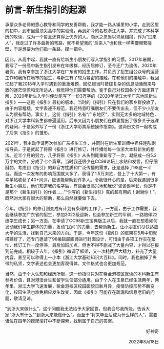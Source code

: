 # 前言-新生指引的起源

承蒙众多老师的悉心教导和同学的友善帮助，我才能一路从镇里的小学，走到区里的初中，到市里最顶尖高中的实验班，再到如今的名校浙江大学，并完成了本科学历的攻读，成为一个暂且还算得上优秀的人。滴水之恩当以涌泉相报，作为“过来人”，我走过了许多曲折的弯路，就不希望我的“后来人”也和我一样需要频繁碰壁，于是想要为他们指一条路，撑一把伞。

因此，从高中起，我就一直有给新生小朋友们写入学指引的习惯。2017年暑期，我写了一份高中新生指引发布在年级群，经历届修订，至今还广为流传。2020年暑假，我有幸参加了浙江大学在广东省的招生工作，并负责了招生组公众号的运营工作和我所在地市的招生，与新生有了较为紧密的接触。在和他们的接触中，我回忆起了我2018年入学时遇到的重重难题，回忆起当时错综复杂的信息汹涌而来导致的迷茫惊慌和无所适从，我觉得他们需要帮助。鉴于自己对校园各个方面还算了解，2020年新生入学时便动笔写了一份3万字的《2020年浙江大学广东地区新生指引》——这是《指引》最初的版本。当时的《指引》只在我们的家乡群投放了，由于内容粗糙，文字表述不规范，我还特意叮嘱朋友们不要传出去，但不少小朋友认为很有帮助。事实上，这份《指引》名有“广东地区”，实则无太多的地域特色，对浙江大学本科新生都普遍适用。后来又因为小朋友们在群里提出了很多关于选课的疑问，于是另外写了一份《浙江大学彩票系统操作指南》。这两份文件一起构成了后来《指引》的雏形。

2021年，我主动申请再次参加广东招生工作，并同时在新生军训师中担任连队副指导员，于是就起了将原《指引》进行修订，并传播给每一位浙大本科新生的想法。近半个月的努力，几乎将原《指引》从头到尾重新写了一次，凝结成一份5.2万字的文件，分成了七个篇章。当时我还很少在CC98论坛上水贴和发言，但仔细斟酌，考虑到《指引》的非官方性质和广泛传播的需求，还是选择了98这一平台。而这一次发布的影响范围就大多了，获得了1.5万浏览，登上了十大第一，有幸单帖收获了40+风评，应该能帮助到许多人。令我很开心的是，后来我遇到很多新生小朋友，他们知道我的名字后，有些会很高兴地和我说“诶诶诶学长，你是不是那个《新生指引》的作者……”“你写的《新生指引》真的超有用的！谢谢你！”。既然对大家有很大的帮助，那么自然就要做下去。

今年，《指引》的修订则变成有计划有条理的工作了。一方面，由于工作需要，我会继续参加广东省的招生，参加2022级迎新，也会参加新生的军训，一路陪伴22级学生成长；另一方面，在申请了CC98新生宝典版主以后，我就一直在想着如何发动我们学生群体的力量，发动“民间”的力量，去帮助新生，让小朋友们尽快适应大学的生活，找到自己未来的方向。于是，今年这份《指引》的框架在5月中旬就搭建好了，还专门邀请了98编辑部画师进行封面设计，可惜由于各项工作实在繁忙，修订工作一度停滞，最后加班加点，但也不得不删减了大量内容，才得以在报到前完成。相较于去年，《指引》微调了框架，又一次耗费巨大精力，补充了大量内容，甚至可以称得上一小本《浙江大学基础知识大百科》。同时，我也删掉了夹带的私货，文字表述也会更加客观得体，文件格式也会更加规范。

当然，由于个人认知和经历所限，这一份指引只对在紫金港校区就读的本科新生有参考价值，且对港澳台生和留学生仅部分适用。由于个人在玉泉已经生活两年，两年里，浙江大学飞速发展，紫金港校区校园面貌日新月异，疫情防控形势不断变化，校园生活也难免相应发生改变，因此《指引》可能存在疏漏和信息老旧的问题，敬请见谅。

“到浙大来做什么”，这个问题我无法给予大家回答，但我会尽我所能，告诉大家“浙大有什么”“到浙大来能做什么”。而至于“将来毕业后成为什么样的人”，需要诸位在四年的摸爬滚打中不断探索，找到属于自己的答案。

<p align="right">好神奇</p>
<p align="right">2022年8月18日</p>
